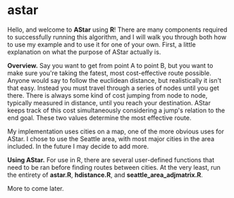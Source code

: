 # astar

Hello, and welcome to **AStar** using **R**!  There are many components required to successfully running this algorithm, and I will walk you through both how to use my example and to use it for one of your own.  First, a little explanation on what the purpose of AStar actually is.  

**Overview.** Say you want to get from point A to point B, but you want to make sure you're taking the fatest, most cost-effective route possible.  Anyone would say to follow the euclidean distance, but realistically it isn't that easy.  Instead you must travel through a series of nodes until you get there.  There is always some kind of cost jumping from node to node, typically measured in distance, until you reach your destination.  AStar keeps track of this cost simultaneously considering a jump's relation to the end goal.  These two values determine the most effective route.  

My implementation uses cities on a map, one of the more obvious uses for AStar.  I chose to use the Seattle area, with most major cities in the area included.  In the future I may decide to add more.

**Using AStar.** For use in R, there are several user-defined functions that need to be ran before finding routes between cities.  At the very least, run the entirety of **astar.R**, **hdistance.R**, and **seattle_area_adjmatrix.R**.  

More to come later.
